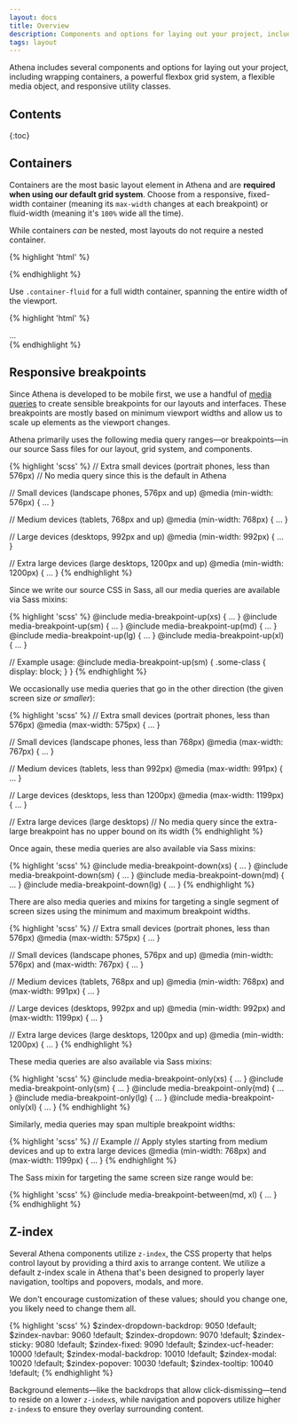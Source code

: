 ```yaml
---
layout: docs
title: Overview
description: Components and options for laying out your project, including wrapping containers, a powerful grid system, a flexible media object, and responsive utility classes.
tags: layout
---
```


Athena includes several components and options for laying out your project, including wrapping containers, a powerful flexbox grid system, a flexible media object, and responsive utility classes.


## Contents

{:toc}


## Containers

Containers are the most basic layout element in Athena and are **required when using our default grid system**. Choose from a responsive, fixed-width container (meaning its `max-width` changes at each breakpoint) or fluid-width (meaning it's `100%` wide all the time).

While containers *can* be nested, most layouts do not require a nested container.

<div class="afd-example">
  <div class="afd-example-container">
    <div class="afd-example-container-header"></div>
    <div class="afd-example-container-sidebar"></div>
    <div class="afd-example-container-body"></div>
  </div>
</div>

{% highlight 'html' %}
<div class="container">
  <!-- Content here -->
</div>
{% endhighlight %}

Use `.container-fluid` for a full width container, spanning the entire width of the viewport.

<div class="afd-example">
  <div class="afd-example-container afd-example-container-fluid">
    <div class="afd-example-container-header"></div>
    <div class="afd-example-container-sidebar"></div>
    <div class="afd-example-container-body"></div>
  </div>
</div>

{% highlight 'html' %}
<div class="container-fluid">
  ...
</div>
{% endhighlight %}


## Responsive breakpoints

Since Athena is developed to be mobile first, we use a handful of [media queries](https://developer.mozilla.org/en-US/docs/Web/CSS/Media_Queries/Using_media_queries) to create sensible breakpoints for our layouts and interfaces. These breakpoints are mostly based on minimum viewport widths and allow us to scale up elements as the viewport changes.

Athena primarily uses the following media query ranges—or breakpoints—in our source Sass files for our layout, grid system, and components.

{% highlight 'scss' %}
// Extra small devices (portrait phones, less than 576px)
// No media query since this is the default in Athena

// Small devices (landscape phones, 576px and up)
@media (min-width: 576px) { ... }

// Medium devices (tablets, 768px and up)
@media (min-width: 768px) { ... }

// Large devices (desktops, 992px and up)
@media (min-width: 992px) { ... }

// Extra large devices (large desktops, 1200px and up)
@media (min-width: 1200px) { ... }
{% endhighlight %}

Since we write our source CSS in Sass, all our media queries are available via Sass mixins:

{% highlight 'scss' %}
@include media-breakpoint-up(xs) { ... }
@include media-breakpoint-up(sm) { ... }
@include media-breakpoint-up(md) { ... }
@include media-breakpoint-up(lg) { ... }
@include media-breakpoint-up(xl) { ... }

// Example usage:
@include media-breakpoint-up(sm) {
  .some-class {
    display: block;
  }
}
{% endhighlight %}

We occasionally use media queries that go in the other direction (the given screen size *or smaller*):

{% highlight 'scss' %}
// Extra small devices (portrait phones, less than 576px)
@media (max-width: 575px) { ... }

// Small devices (landscape phones, less than 768px)
@media (max-width: 767px) { ... }

// Medium devices (tablets, less than 992px)
@media (max-width: 991px) { ... }

// Large devices (desktops, less than 1200px)
@media (max-width: 1199px) { ... }

// Extra large devices (large desktops)
// No media query since the extra-large breakpoint has no upper bound on its width
{% endhighlight %}

Once again, these media queries are also available via Sass mixins:

{% highlight 'scss' %}
@include media-breakpoint-down(xs) { ... }
@include media-breakpoint-down(sm) { ... }
@include media-breakpoint-down(md) { ... }
@include media-breakpoint-down(lg) { ... }
{% endhighlight %}

There are also media queries and mixins for targeting a single segment of screen sizes using the minimum and maximum breakpoint widths.

{% highlight 'scss' %}
// Extra small devices (portrait phones, less than 576px)
@media (max-width: 575px) { ... }

// Small devices (landscape phones, 576px and up)
@media (min-width: 576px) and (max-width: 767px) { ... }

// Medium devices (tablets, 768px and up)
@media (min-width: 768px) and (max-width: 991px) { ... }

// Large devices (desktops, 992px and up)
@media (min-width: 992px) and (max-width: 1199px) { ... }

// Extra large devices (large desktops, 1200px and up)
@media (min-width: 1200px) { ... }
{% endhighlight %}

These media queries are also available via Sass mixins:

{% highlight 'scss' %}
@include media-breakpoint-only(xs) { ... }
@include media-breakpoint-only(sm) { ... }
@include media-breakpoint-only(md) { ... }
@include media-breakpoint-only(lg) { ... }
@include media-breakpoint-only(xl) { ... }
{% endhighlight %}

Similarly, media queries may span multiple breakpoint widths:

{% highlight 'scss' %}
// Example
// Apply styles starting from medium devices and up to extra large devices
@media (min-width: 768px) and (max-width: 1199px) { ... }
{% endhighlight %}

The Sass mixin for targeting the same screen size range would be:

{% highlight 'scss' %}
@include media-breakpoint-between(md, xl) { ... }
{% endhighlight %}


## Z-index

Several Athena components utilize `z-index`, the CSS property that helps control layout by providing a third axis to arrange content. We utilize a default z-index scale in Athena that's been designed to properly layer navigation, tooltips and popovers, modals, and more.

We don't encourage customization of these values; should you change one, you likely need to change them all.

{% highlight 'scss' %}
$zindex-dropdown-backdrop:   9050 !default;
$zindex-navbar:              9060 !default;
$zindex-dropdown:            9070 !default;
$zindex-sticky:              9080 !default;
$zindex-fixed:               9090 !default;
$zindex-ucf-header:         10000 !default;
$zindex-modal-backdrop:     10010 !default;
$zindex-modal:              10020 !default;
$zindex-popover:            10030 !default;
$zindex-tooltip:            10040 !default;
{% endhighlight %}

Background elements—like the backdrops that allow click-dismissing—tend to reside on a lower `z-index`s, while navigation and popovers utilize higher `z-index`s to ensure they overlay surrounding content.
